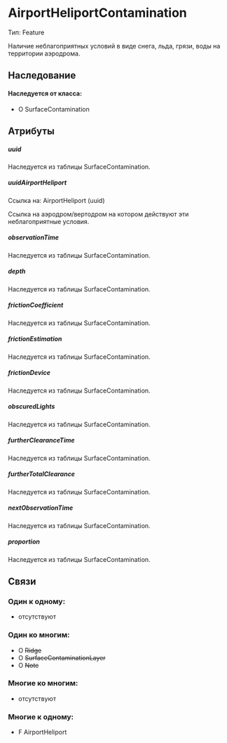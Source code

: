 AirportHeliportContamination
====
Тип: Feature

Наличие неблагоприятных условий в виде снега, льда, грязи, воды на территории аэродрома.

## Наследование

#### Наследуется от класса:
- O SurfaceContamination

## Атрибуты

##### uuid

Наследуется из таблицы SurfaceContamination.

##### uuidAirportHeliport
Ссылка на: AirportHeliport (uuid)

Ссылка на аэродром/вертодром на котором действуют эти неблагоприятные условия.

##### observationTime

Наследуется из таблицы SurfaceContamination.

##### depth

Наследуется из таблицы SurfaceContamination.

##### frictionCoefficient

Наследуется из таблицы SurfaceContamination.

##### frictionEstimation

Наследуется из таблицы SurfaceContamination.

##### frictionDevice

Наследуется из таблицы SurfaceContamination.

##### obscuredLights

Наследуется из таблицы SurfaceContamination.

##### furtherClearanceTime

Наследуется из таблицы SurfaceContamination.

##### furtherTotalClearance

Наследуется из таблицы SurfaceContamination.

##### nextObservationTime

Наследуется из таблицы SurfaceContamination.

##### proportion

Наследуется из таблицы SurfaceContamination.


## Связи

### Один к одному:

- отсутствуют

### Один ко многим:
- O ~~Ridge~~
- O ~~SurfaceContaminationLayer~~
- O ~~Note~~

### Многие ко многим:

- отсутствуют

### Многие к одному:

- F AirportHeliport
